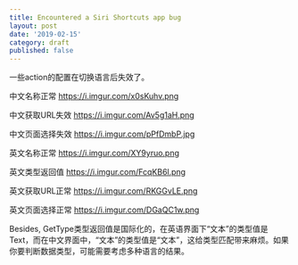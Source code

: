 ```yaml
---
title: Encountered a Siri Shortcuts app bug
layout: post
date: '2019-02-15'
category: draft
published: false
---
```


一些action的配置在切换语言后失效了。

中文名称正常 https://i.imgur.com/x0sKuhv.png

中文获取URL失效 https://i.imgur.com/Av5g1aH.png

中文页面选择失效 https://i.imgur.com/pPfDmbP.jpg

英文名称正常 https://i.imgur.com/XY9yruo.png

英文类型返回值 https://i.imgur.com/FcqKB6l.png

英文获取URL正常 https://i.imgur.com/RKGGvLE.png

英文页面选择正常 https://i.imgur.com/DGaQC1w.png

Besides, GetType类型返回值是国际化的，在英语界面下“文本”的类型值是Text，而在中文界面中，“文本”的类型值是“文本”，这给类型匹配带来麻烦。如果你要判断数据类型，可能需要考虑多种语言的结果。